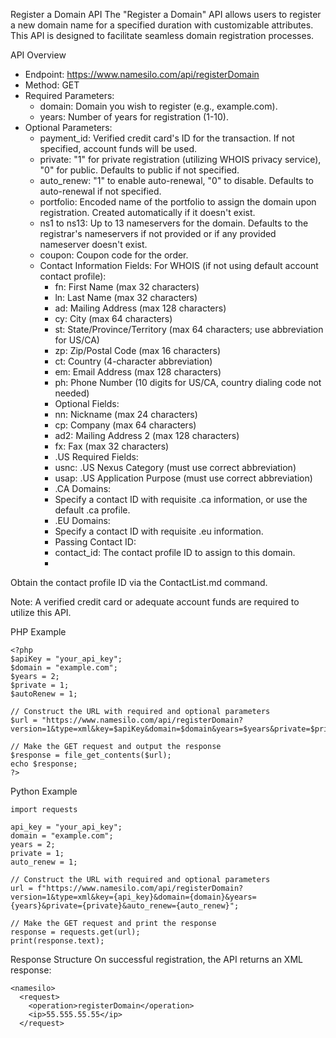 Register a Domain API
The "Register a Domain" API allows users to register a new domain name for a specified duration with customizable attributes. This API is designed to facilitate seamless domain registration processes.

API Overview
- Endpoint: https://www.namesilo.com/api/registerDomain
- Method: GET
- Required Parameters:
  - domain: Domain you wish to register (e.g., example.com).
  - years: Number of years for registration (1-10).
- Optional Parameters:
  - payment_id: Verified credit card's ID for the transaction. If not specified, account funds will be used.
  - private: "1" for private registration (utilizing WHOIS privacy service), "0" for public. Defaults to public if not specified.
  - auto_renew: "1" to enable auto-renewal, "0" to disable. Defaults to auto-renewal if not specified.
  - portfolio: Encoded name of the portfolio to assign the domain upon registration. Created automatically if it doesn't exist.
  - ns1 to ns13: Up to 13 nameservers for the domain. Defaults to the registrar's nameservers if not provided or if any provided nameserver doesn't exist.
  - coupon: Coupon code for the order.
  - Contact Information Fields: For WHOIS (if not using default account contact profile):
    - fn: First Name (max 32 characters)
    - ln: Last Name (max 32 characters)
    - ad: Mailing Address (max 128 characters)
    - cy: City (max 64 characters)
    - st: State/Province/Territory (max 64 characters; use abbreviation for US/CA)
    - zp: Zip/Postal Code (max 16 characters)
    - ct: Country (4-character abbreviation)
    - em: Email Address (max 128 characters)
    - ph: Phone Number (10 digits for US/CA, country dialing code not needed)
    - Optional Fields:
     - nn: Nickname (max 24 characters)
     - cp: Company (max 64 characters)
     - ad2: Mailing Address 2 (max 128 characters)
     - fx: Fax (max 32 characters)
    - .US Required Fields:
     - usnc: .US Nexus Category (must use correct abbreviation)
     - usap: .US Application Purpose (must use correct abbreviation)
    - .CA Domains:
     - Specify a contact ID with requisite .ca information, or use the default .ca profile.
    - .EU Domains:
     - Specify a contact ID with requisite .eu information.
    - Passing Contact ID:
     - contact_id: The contact profile ID to assign to this domain.
     - 
Obtain the contact profile ID via the ContactList.md command.

Note: A verified credit card or adequate account funds are required to utilize this API.

PHP Example
```
<?php
$apiKey = "your_api_key";
$domain = "example.com";
$years = 2;
$private = 1;
$autoRenew = 1;

// Construct the URL with required and optional parameters
$url = "https://www.namesilo.com/api/registerDomain?version=1&type=xml&key=$apiKey&domain=$domain&years=$years&private=$private&auto_renew=$autoRenew";

// Make the GET request and output the response
$response = file_get_contents($url);
echo $response;
?>
```

Python Example
```
import requests

api_key = "your_api_key";
domain = "example.com";
years = 2;
private = 1;
auto_renew = 1;

// Construct the URL with required and optional parameters
url = f"https://www.namesilo.com/api/registerDomain?version=1&type=xml&key={api_key}&domain={domain}&years={years}&private={private}&auto_renew={auto_renew}";

// Make the GET request and print the response
response = requests.get(url);
print(response.text);
```

Response Structure
On successful registration, the API returns an XML response:
```
<namesilo>
  <request>
    <operation>registerDomain</operation>
    <ip>55.555.55.55</ip>
  </request>
```
